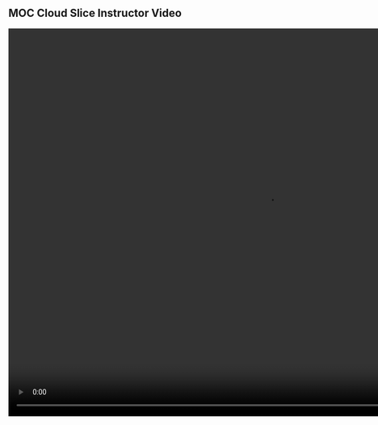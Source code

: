 ## MOC Cloud Slice Instructor Video
<video src="MOC Cloud Slice Instructor Video.mp4" width="1024" height="768" controls preload></video>